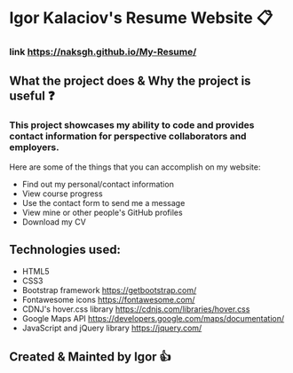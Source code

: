 # Igor Kalaciov's Resume Website :clipboard:
### link https://naksgh.github.io/My-Resume/

## What the project does & Why the project is useful :question:
### This project showcases my ability to code and provides contact information for perspective collaborators and employers.  

Here are some of the things that you can accomplish on my website:

* Find out my personal/contact information 
* View course progress
* Use the contact form to send me a message
* View mine or other people's GitHub profiles
* Download my CV

## Technologies used: 
* HTML5 
* CSS3
* Bootstrap framework https://getbootstrap.com/
* Fontawesome icons https://fontawesome.com/
* CDNJ's hover.css library https://cdnjs.com/libraries/hover.css
* Google Maps API https://developers.google.com/maps/documentation/
* JavaScript and jQuery library https://jquery.com/

## Created & Mainted by Igor :+1:


